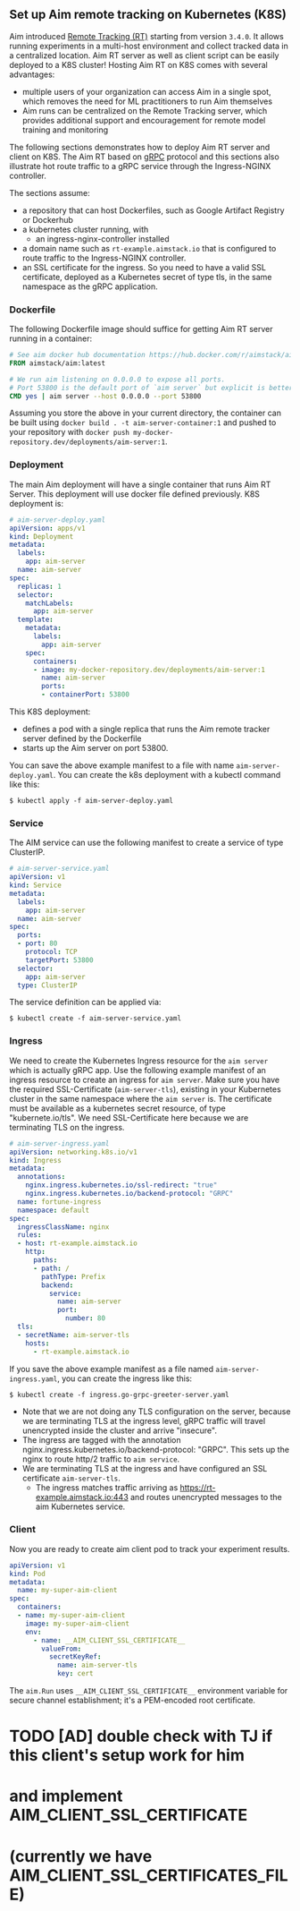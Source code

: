 ## Set up Aim remote tracking on Kubernetes (K8S) 

Aim introduced [Remote Tracking (RT)](../remote_tracking.md) starting from version `3.4.0`. It allows running experiments in a multi-host environment and collect tracked data in a centralized location.
Aim RT server as well as client script can be easily deployed to a K8S cluster! Hosting Aim RT on K8S comes with
several advantages:

* multiple users of your organization can access Aim in a single spot, which removes the need for ML practitioners to
  run Aim themselves
* Aim runs can be centralized on the Remote Tracking server, which provides additional support and encouragement for remote model
  training and monitoring

The following sections demonstrates how to deploy Aim RT server and client on K8S. 
The Aim RT based on [gRPC](https://grpc.io/about/) protocol and this sections also illustrate hot route traffic to a gRPC service through the Ingress-NGINX controller.

The sections assume:

* a repository that can host Dockerfiles, such as Google Artifact Registry or Dockerhub
* a kubernetes cluster running, with
  * an ingress-nginx-controller installed
* a domain name such as `rt-example.aimstack.io` that is configured to route traffic to the Ingress-NGINX controller.
* an SSL certificate for the ingress. So you need to have a valid SSL certificate, deployed as a Kubernetes secret of type tls, in the same namespace as the gRPC application. 

### Dockerfile

The following Dockerfile image should suffice for getting Aim RT server running in a container:

```Dockerfile
# See aim docker hub documentation https://hub.docker.com/r/aimstack/aim
FROM aimstack/aim:latest

# We run aim listening on 0.0.0.0 to expose all ports.
# Port 53800 is the default port of `aim server` but explicit is better than implicit.
CMD yes | aim server --host 0.0.0.0 --port 53800
```

Assuming you store the above in your current directory, the container can be built
using `docker build . -t aim-server-container:1` and pushed to your repository
with `docker push my-docker-repository.dev/deployments/aim-server:1`.

### Deployment

The main Aim deployment will have a single container that runs Aim RT Server. 
This deployment will use docker file defined previously. 
K8S deployment is:

```YAML
# aim-server-deploy.yaml
apiVersion: apps/v1
kind: Deployment
metadata:
  labels:
    app: aim-server
  name: aim-server
spec:
  replicas: 1
  selector:
    matchLabels:
      app: aim-server
  template:
    metadata:
      labels:
        app: aim-server
    spec:
      containers:
      - image: my-docker-repository.dev/deployments/aim-server:1
        name: aim-server
        ports:
        - containerPort: 53800
```

This K8S deployment:

* defines a pod with a single replica that runs the Aim remote tracker server defined by the Dockerfile
* starts up the Aim server on port 53800.

You can save the above example manifest to a file with name `aim-server-deploy.yaml`. 
You can create the k8s deployment with a kubectl command like this:

```shell
$ kubectl apply -f aim-server-deploy.yaml
```

### Service

The AIM service can use the following manifest to create a service of type ClusterIP.

```YAML
# aim-server-service.yaml
apiVersion: v1
kind: Service
metadata:
  labels:
    app: aim-server
  name: aim-server
spec:
  ports:
  - port: 80
    protocol: TCP
    targetPort: 53800
  selector:
    app: aim-server
  type: ClusterIP
```

The service definition can be applied via:

```shell
$ kubectl create -f aim-server-service.yaml
```

### Ingress

We need to create the Kubernetes Ingress resource for the `aim server` which is actually gRPC app.
Use the following example manifest of an ingress resource to create an ingress for `aim server`. 
Make sure you have the required SSL-Certificate (`aim-server-tls`), existing in your Kubernetes cluster in the same namespace where the `aim server` is. 
The certificate must be available as a kubernetes secret resource, of type "kubernete.io/tls". 
We need SSL-Certificate here because we are terminating TLS on the ingress.

```YAML
# aim-server-ingress.yaml
apiVersion: networking.k8s.io/v1
kind: Ingress
metadata:
  annotations:
    nginx.ingress.kubernetes.io/ssl-redirect: "true"
    nginx.ingress.kubernetes.io/backend-protocol: "GRPC"
  name: fortune-ingress
  namespace: default
spec:
  ingressClassName: nginx
  rules:
  - host: rt-example.aimstack.io
    http:
      paths:
      - path: /
        pathType: Prefix
        backend:
          service:
            name: aim-server
            port:
              number: 80
  tls:
  - secretName: aim-server-tls
    hosts:
      - rt-example.aimstack.io
```

If you save the above example manifest as a file named `aim-server-ingress.yaml`, you can create the ingress like this:

```shell
$ kubectl create -f ingress.go-grpc-greeter-server.yaml
```
* Note that we are not doing any TLS configuration on the server, because we are terminating TLS at the ingress level, gRPC traffic will travel unencrypted inside the cluster and arrive "insecure".
* The ingress are tagged with the annotation nginx.ingress.kubernetes.io/backend-protocol: "GRPC". This sets up the nginx to route http/2 traffic to `aim service`. 
* We are terminating TLS at the ingress and have configured an SSL certificate `aim-server-tls`. 
  * The ingress matches traffic arriving as https://rt-example.aimstack.io:443 and routes unencrypted messages to the aim Kubernetes service.

### Client

Now you are ready to create aim client pod to track your experiment results.

```YAML
apiVersion: v1
kind: Pod
metadata:
  name: my-super-aim-client
spec:
  containers:
  - name: my-super-aim-client
    image: my-super-aim-client
    env:
      - name: __AIM_CLIENT_SSL_CERTIFICATE__
        valueFrom:
          secretKeyRef:
            name: aim-server-tls
            key: cert
```

The `aim.Run` uses `__AIM_CLIENT_SSL_CERTIFICATE__` environment variable for secure channel establishment; it's a PEM-encoded root certificate.

# TODO [AD] double check with TJ if this client's setup work for him
# and implement __AIM_CLIENT_SSL_CERTIFICATE__ 
# (currently we have __AIM_CLIENT_SSL_CERTIFICATES_FILE__)

